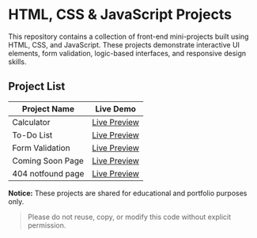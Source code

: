 # HTML, CSS & JavaScript Projects

This repository contains a collection of front-end mini-projects built using HTML, CSS, and JavaScript. These projects demonstrate interactive UI elements, form validation, logic-based interfaces, and responsive design skills.

## Project List

| Project Name      | Live Demo                                                       
|------------------ |------------------------------------------------------------
| Calculator        | [Live Preview](https://calculator-by-ayesha.netlify.app/) 
| To-Do List        | [Live Preview](https://to-do-list-ayesha.netlify.app/)             
| Form Validation   | [Live Preview](https://form-validation-ayesha.netlify.app/)     
| Coming Soon Page  | [Live Preview](https://coming-soon-ayesha.netlify.app/)   
| 404 notfound page | [Live Preview](https://404-pag-ayesha.netlify.app/)

**Notice:** These projects are shared for educational and portfolio purposes only.  
> Please do not reuse, copy, or modify this code without explicit permission.
